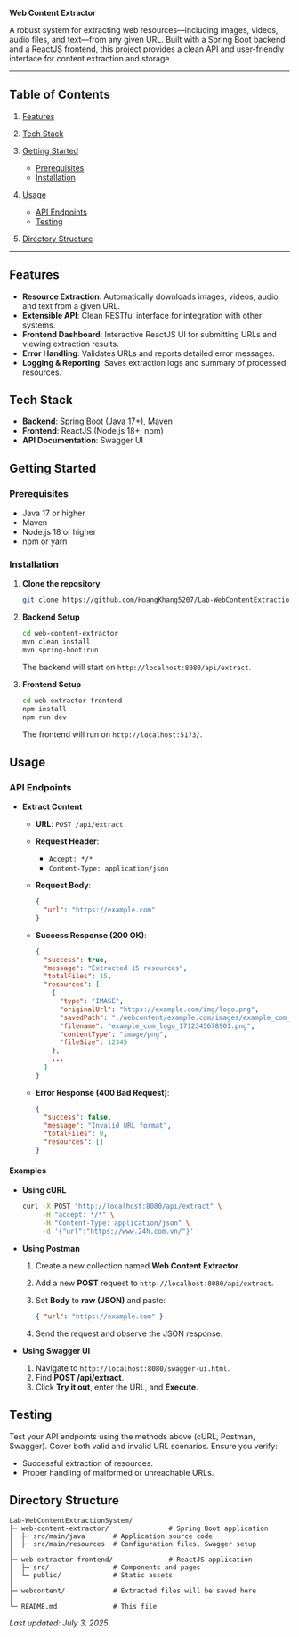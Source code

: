 **Web Content Extractor**

A robust system for extracting web resources—including images, videos, audio files, and text—from any given URL. Built with a Spring Boot backend and a ReactJS frontend, this project provides a clean API and user-friendly interface for content extraction and storage.

---

## Table of Contents

1. [Features](#features)
2. [Tech Stack](#tech-stack)
3. [Getting Started](#getting-started)

   * [Prerequisites](#prerequisites)
   * [Installation](#installation)
4. [Usage](#usage)

   * [API Endpoints](#api-endpoints)
   * [Testing](#testing)
5. [Directory Structure](#directory-structure)
---

## Features

* **Resource Extraction**: Automatically downloads images, videos, audio, and text from a given URL.
* **Extensible API**: Clean RESTful interface for integration with other systems.
* **Frontend Dashboard**: Interactive ReactJS UI for submitting URLs and viewing extraction results.
* **Error Handling**: Validates URLs and reports detailed error messages.
* **Logging & Reporting**: Saves extraction logs and summary of processed resources.

## Tech Stack

* **Backend**: Spring Boot (Java 17+), Maven
* **Frontend**: ReactJS (Node.js 18+, npm)
* **API Documentation**: Swagger UI

## Getting Started

### Prerequisites

* Java 17 or higher
* Maven
* Node.js 18 or higher
* npm or yarn

### Installation

1. **Clone the repository**

   ```bash
   git clone https://github.com/HoangKhang5207/Lab-WebContentExtractionSystem.git
   ```

2. **Backend Setup**

   ```bash
   cd web-content-extractor
   mvn clean install
   mvn spring-boot:run
   ```

   The backend will start on `http://localhost:8080/api/extract`.

3. **Frontend Setup**

   ```bash
   cd web-extractor-frontend
   npm install
   npm run dev
   ```

   The frontend will run on `http://localhost:5173/`.

## Usage

### API Endpoints

* **Extract Content**

  * **URL**: `POST /api/extract`
  * **Request Header**:

    * `Accept: */*`
    * `Content-Type: application/json`
  * **Request Body**:

    ```json
    {
      "url": "https://example.com"
    }
    ```
  * **Success Response (200 OK)**:

    ```json
    {
      "success": true,
      "message": "Extracted 15 resources",
      "totalFiles": 15,
      "resources": [
        {
          "type": "IMAGE",
          "originalUrl": "https://example.com/img/logo.png",
          "savedPath": "./webcontent/example.com/images/example_com_logo_1712345678901.png",
          "filename": "example_com_logo_1712345678901.png",
          "contentType": "image/png",
          "fileSize": 12345
        },
        ...
      ]
    }
    ```
  * **Error Response (400 Bad Request)**:

    ```json
    {
      "success": false,
      "message": "Invalid URL format",
      "totalFiles": 0,
      "resources": []
    }
    ```

#### Examples

* **Using cURL**

  ```bash
  curl -X POST "http://localhost:8080/api/extract" \
       -H "accept: */*" \
       -H "Content-Type: application/json" \
       -d '{"url":"https://www.24h.com.vn/"}'
  ```

* **Using Postman**

  1. Create a new collection named **Web Content Extractor**.
  2. Add a new **POST** request to `http://localhost:8080/api/extract`.
  3. Set **Body** to **raw (JSON)** and paste:

     ```json
     { "url": "https://example.com" }
     ```
  4. Send the request and observe the JSON response.

* **Using Swagger UI**

  1. Navigate to `http://localhost:8080/swagger-ui.html`.
  2. Find **POST /api/extract**.
  3. Click **Try it out**, enter the URL, and **Execute**.

## Testing

Test your API endpoints using the methods above (cURL, Postman, Swagger). Cover both valid and invalid URL scenarios. Ensure you verify:

* Successful extraction of resources.
* Proper handling of malformed or unreachable URLs.

## Directory Structure

```
Lab-WebContentExtractionSystem/
├─ web-content-extractor/               # Spring Boot application
│  ├─ src/main/java       # Application source code
│  ├─ src/main/resources  # Configuration files, Swagger setup        
│
├─ web-extractor-frontend/              # ReactJS application
│  ├─ src/                # Components and pages
│  └─ public/             # Static assets
│
├─ webcontent/            # Extracted files will be saved here
│
└─ README.md              # This file
```

*Last updated: July 3, 2025*
